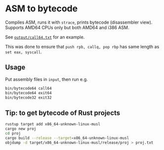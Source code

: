 # ASM to bytecode

Compiles ASM, runs it with `strace`, prints bytecode (disassembler view). Supports AMD64 CPUs only but both AMD64 and i386 ASM.

See [`output/call64.txt`](output/call64.txt) for an example.

This was done to ensure that `push rpb, callq, pop rbp` has same length as `set eax, syscall`.

## Usage

Put assembly files in `input`, then run e.g.

```bash
bin/bytecode64 call64
bin/bytecode64 exit64
bin/bytecode32 exit32
```

## Tip: to get bytecode of Rust projects

```bash
rustup target add x86_64-unknown-linux-musl
cargo new proj
cd proj
cargo build --release --target=x86_64-unknown-linux-musl
objdump -d target/x86_64-unknown-linux-musl/release/proj > proj.txt
```
